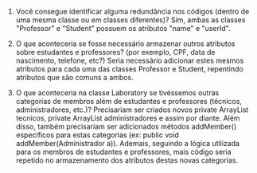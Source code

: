 1. Você consegue identificar alguma redundância nos códigos (dentro de uma mesma classe ou em classes diferentes)?
Sim, ambas as classes "Professor" e "Student" possuem os atributos "name" e "userId".

2. O que aconteceria se fosse necessário armazenar outros atributos sobre estudantes e professores? (por exemplo, CPF, data de nascimento, telefone, etc?)
Seria necessário adicionar estes mesmos atributos para cada uma das classes Professor e Student, repentindo atributos que são comuns a ambos.

3. O que aconteceria na classe Laboratory se tivéssemos outras categorias de membros além de estudantes e professores (técnicos, administradores, etc.)?
Precisariam ser criados novos private ArrayList<Tecnico> tecnicos, private ArrayList<Administrador> administradores e assim por diante. Além disso, também precisariam ser adicionados métodos addMember() específicos para estas categorias (ex: public void addMember(Administrador a)). Ademais, seguindo a lógica utilizada para os membros de estudantes e professores, mais código seria repetido no armazenamento dos atributos destas novas categorias.
